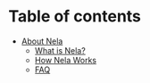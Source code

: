 # Table of contents

* [About Nela](README.md)
  * [What is Nela?](about-nela/what-is-nela.md)
  * [How Nela Works](about-nela/how-nela-works.md)
  * [FAQ](about-nela/faq.md)
